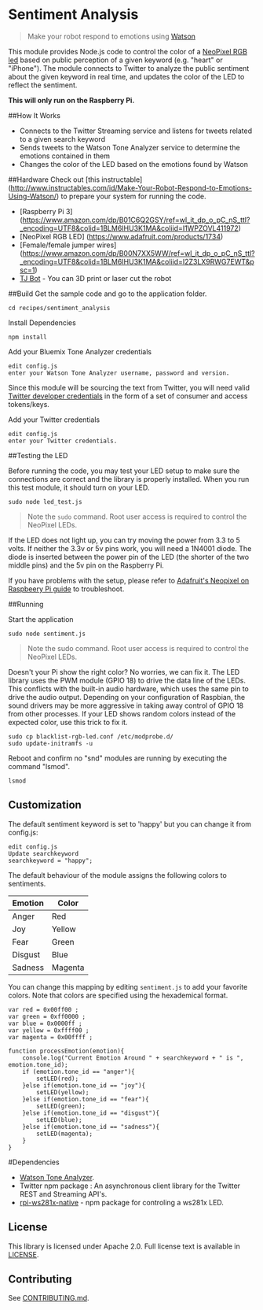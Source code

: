 # Sentiment Analysis

> Make your robot respond to emotions using [Watson](http://www.ibm.com/watson/developercloud/tone-analyzer.html)

This module provides Node.js code to control the color of a [NeoPixel RGB led](https://www.adafruit.com/product/1938) based on public perception of a given keyword (e.g. "heart" or "iPhone"). The module connects to Twitter to analyze the public sentiment about the given keyword in real time, and updates the color of the LED to reflect the sentiment.

**This will only run on the Raspberry Pi.**

##How It Works
- Connects to the Twitter Streaming service and listens for tweets related to a given search keyword
- Sends tweets to the Watson Tone Analyzer service to determine the emotions contained in them
- Changes the color of the LED based on the emotions found by Watson

##Hardware
Check out [this instructable] (http://www.instructables.com/id/Make-Your-Robot-Respond-to-Emotions-Using-Watson/) to prepare your system for running the code.

- [Raspberry Pi 3] (https://www.amazon.com/dp/B01C6Q2GSY/ref=wl_it_dp_o_pC_nS_ttl?_encoding=UTF8&colid=1BLM6IHU3K1MA&coliid=I1WPZOVL411972)
- [NeoPixel RGB LED] (https://www.adafruit.com/products/1734)
- [Female/female jumper wires] (https://www.amazon.com/dp/B00N7XX5WW/ref=wl_it_dp_o_pC_nS_ttl?_encoding=UTF8&colid=1BLM6IHU3K1MA&coliid=I2Z3LX9RWG7EWT&psc=1)
- [TJ Bot](http://ibm.biz/mytjbot) - You can 3D print or laser cut the robot

##Build
Get the sample code and go to the application folder.
    
    cd recipes/sentiment_analysis

Install Dependencies

    npm install

Add your Bluemix Tone Analyzer credentials

    edit config.js
    enter your Watson Tone Analyzer username, password and version.
    
Since this module will be sourcing the text from Twitter, you will need valid [Twitter developer credentials](https://apps.twitter.com/) in the form of a set of consumer and access tokens/keys.

Add your Twitter credentials

    edit config.js
    enter your Twitter credentials.

##Testing the LED

Before running the code, you may test your LED setup to make sure the connections are correct and the library is properly installed. When you run this test module, it should turn on your LED.

    sudo node led_test.js

> Note the `sudo` command. Root user access is required to control the NeoPixel LEDs.

If the LED does not light up, you can try moving the power from 3.3 to 5 volts.  If neither the 3.3v or 5v pins work, you will need a 1N4001 diode.  The diode is inserted between the power pin of the LED (the shorter of the two middle pins) and the 5v pin on the Raspberry Pi.

If you have problems with the setup, please refer to [Adafruit's Neopixel on Raspbeery Pi guide](https://learn.adafruit.com/neopixels-on-raspberry-pi/overview
) to troubleshoot.

##Running

Start the application
   
    sudo node sentiment.js

> Note the sudo command. Root user access is required to control the NeoPixel LEDs.

Doesn't your Pi show the right color? No worries, we can fix it. The LED library uses the PWM module (GPIO 18) to drive the data line of the LEDs. This conflicts with the built-in audio hardware, which uses the same pin to drive the audio output. Depending on your configuration of Raspbian, the sound drivers may be more aggressive in taking away control of GPIO 18 from other processes. If your LED shows random colors instead of the expected color, use this trick to fix it.

	sudo cp blacklist-rgb-led.conf /etc/modprobe.d/
	sudo update-initramfs -u

Reboot and confirm no "snd" modules are running by executing the command "lsmod".

	lsmod    
	
## Customization
The default sentiment keyword is set to 'happy' but you can change it from config.js:

    edit config.js
    Update searchkeyword
    searchkeyword = "happy";

The default behaviour of the module assigns the following colors to sentiments.

| Emotion | Color |
| --- | --- |
| Anger | Red |
| Joy | Yellow |
| Fear | Green |
| Disgust | Blue |
| Sadness | Magenta | 

You can change this mapping by editing `sentiment.js` to add your favorite colors. Note that colors are specified using the hexademical format.

	var red = 0x00ff00 ;
	var green = 0xff0000 ;
	var blue = 0x0000ff ;
	var yellow = 0xffff00 ;
	var magenta = 0x00ffff ;
	
	function processEmotion(emotion){
		console.log("Current Emotion Around " + searchkeyword + " is ", emotion.tone_id);
		if (emotion.tone_id == "anger"){
			setLED(red);
		}else if(emotion.tone_id == "joy"){
			setLED(yellow);
		}else if(emotion.tone_id == "fear"){
			setLED(green);
		}else if(emotion.tone_id == "disgust"){
			setLED(blue);
		}else if(emotion.tone_id == "sadness"){
			setLED(magenta);
		}
	}

#Dependencies
- [Watson Tone Analyzer](http://www.ibm.com/watson/developercloud/tone-analyzer.html).
- Twitter npm package : An asynchronous client library for the Twitter REST and Streaming API's.
- [rpi-ws281x-native](https://github.com/beyondscreen/node-rpi-ws281x-native) - npm package for controling a ws281x LED.

## License

This library is licensed under Apache 2.0. Full license text is
available in [LICENSE](../../LICENSE).

## Contributing
See [CONTRIBUTING.md](../../CONTRIBUTING.md).
